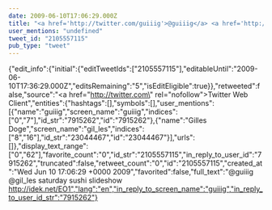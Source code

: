 ```yaml
---
date: 2009-06-10T17:06:29.000Z
title: "<a href='http://twitter.com/guiiig'>@guiiig</a> <a href='http://twitter.com/gil_les'>@gil_les</a> saturday sushi slideshow  http://idek.net/EO1″"
user_mentions: "undefined"
tweet_id: "2105557115"
pub_type: "tweet"
---
```

{"edit_info":{"initial":{"editTweetIds":["2105557115"],"editableUntil":"2009-06-10T17:36:29.000Z","editsRemaining":"5","isEditEligible":true}},"retweeted":false,"source":"<a href=\"http://twitter.com\" rel=\"nofollow\">Twitter Web Client</a>","entities":{"hashtags":[],"symbols":[],"user_mentions":[{"name":"guiiig","screen_name":"guiiig","indices":["0","7"],"id_str":"7915262","id":"7915262"},{"name":"Gilles Doge","screen_name":"gil_les","indices":["8","16"],"id_str":"23044467","id":"23044467"}],"urls":[]},"display_text_range":["0","62"],"favorite_count":"0","id_str":"2105557115","in_reply_to_user_id":"7915262","truncated":false,"retweet_count":"0","id":"2105557115","created_at":"Wed Jun 10 17:06:29 +0000 2009","favorited":false,"full_text":"@guiiig @gil_les saturday sushi slideshow  http://idek.net/EO1","lang":"en","in_reply_to_screen_name":"guiiig","in_reply_to_user_id_str":"7915262"}
